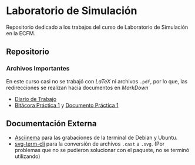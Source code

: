 # Laboratorio de Simulación

Repositorio dedicado a los trabajos del curso de Laboratorio de Simulación
en la ECFM.

## Repositorio
### Archivos Importantes
En este curso casi no se trabajó con _LaTeX_ ni archivos <code>.pdf</code>, por lo que, las redirecciones se realizan hacia documentos en _MarkDown_
  - [Diario de Trabajo](https://github.com/DSarceno/Simulation-Lab/blob/main/Practicas/Diario.md)
  - [Bitácora Práctica 1](https://github.com/DSarceno/Simulation-Lab/blob/main/Practicas/Practica1/practica1.md) y [Documento Práctica 1]()

## Documentación Externa
  - [Asciinema](https://github.com/asciinema/asciinema) para las grabaciones de la terminal de Debian y Ubuntu.
  - [svg-term-cli](https://github.com/marionebl/svg-term-cli) para la conversión de archivos <code>.cast</code> a <code>.svg</code>. (Por problemas que no se pudieron solucionar con el paquete, no se terminó utilizando)
